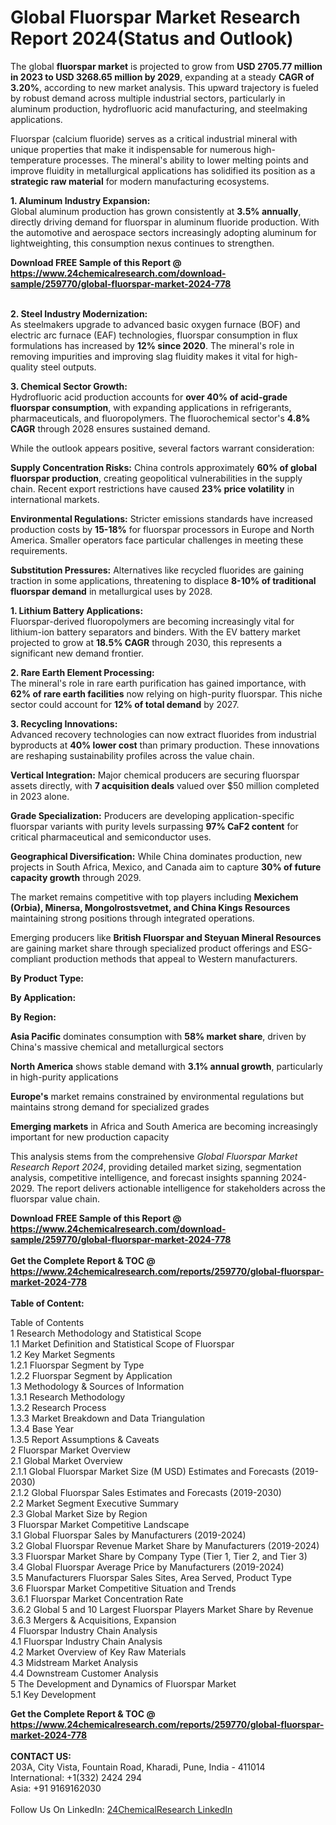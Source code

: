 <h1>Global Fluorspar Market Research Report 2024(Status and Outlook)</h1><p>The global <strong>fluorspar market</strong> is projected to grow from <strong>USD 2705.77 million in 2023 to USD 3268.65 million by 2029</strong>, expanding at a steady <strong>CAGR of 3.20%</strong>, according to new market analysis. This upward trajectory is fueled by robust demand across multiple industrial sectors, particularly in aluminum production, hydrofluoric acid manufacturing, and steelmaking applications.</p><p>Fluorspar (calcium fluoride) serves as a critical industrial mineral with unique properties that make it indispensable for numerous high-temperature processes. The mineral's ability to lower melting points and improve fluidity in metallurgical applications has solidified its position as a <strong>strategic raw material</strong> for modern manufacturing ecosystems.</p><p><strong>1. Aluminum Industry Expansion:</strong><br>
Global aluminum production has grown consistently at <strong>3.5% annually</strong>, directly driving demand for fluorspar in aluminum fluoride production. With the automotive and aerospace sectors increasingly adopting aluminum for lightweighting, this consumption nexus continues to strengthen.</p><div><b>Download FREE Sample of this Report @ 
            <a href="https://www.24chemicalresearch.com/download-sample/259770/global-fluorspar-market-2024-778">
            https://www.24chemicalresearch.com/download-sample/259770/global-fluorspar-market-2024-778</a></b></div><br><p><strong>2. Steel Industry Modernization:</strong><br>
As steelmakers upgrade to advanced basic oxygen furnace (BOF) and electric arc furnace (EAF) technologies, fluorspar consumption in flux formulations has increased by <strong>12% since 2020</strong>. The mineral's role in removing impurities and improving slag fluidity makes it vital for high-quality steel outputs.</p><p><strong>3. Chemical Sector Growth:</strong><br>
Hydrofluoric acid production accounts for <strong>over 40% of acid-grade fluorspar consumption</strong>, with expanding applications in refrigerants, pharmaceuticals, and fluoropolymers. The fluorochemical sector's <strong>4.8% CAGR</strong> through 2028 ensures sustained demand.</p><p>While the outlook appears positive, several factors warrant consideration:</p><p><strong>Supply Concentration Risks:</strong> China controls approximately <strong>60% of global fluorspar production</strong>, creating geopolitical vulnerabilities in the supply chain. Recent export restrictions have caused <strong>23% price volatility</strong> in international markets.</p><p><strong>Environmental Regulations:</strong> Stricter emissions standards have increased production costs by <strong>15-18%</strong> for fluorspar processors in Europe and North America. Smaller operators face particular challenges in meeting these requirements.</p><p><strong>Substitution Pressures:</strong> Alternatives like recycled fluorides are gaining traction in some applications, threatening to displace <strong>8-10% of traditional fluorspar demand</strong> in metallurgical uses by 2028.</p><p><strong>1. Lithium Battery Applications:</strong><br>
Fluorspar-derived fluoropolymers are becoming increasingly vital for lithium-ion battery separators and binders. With the EV battery market projected to grow at <strong>18.5% CAGR</strong> through 2030, this represents a significant new demand frontier.</p><p><strong>2. Rare Earth Element Processing:</strong><br>
The mineral's role in rare earth purification has gained importance, with <strong>62% of rare earth facilities</strong> now relying on high-purity fluorspar. This niche sector could account for <strong>12% of total demand</strong> by 2027.</p><p><strong>3. Recycling Innovations:</strong><br>
Advanced recovery technologies can now extract fluorides from industrial byproducts at <strong>40% lower cost</strong> than primary production. These innovations are reshaping sustainability profiles across the value chain.</p><p><strong>Vertical Integration:</strong> Major chemical producers are securing fluorspar assets directly, with <strong>7 acquisition deals</strong> valued over $50 million completed in 2023 alone.</p><p><strong>Grade Specialization:</strong> Producers are developing application-specific fluorspar variants with purity levels surpassing <strong>97% CaF2 content</strong> for critical pharmaceutical and semiconductor uses.</p><p><strong>Geographical Diversification:</strong> While China dominates production, new projects in South Africa, Mexico, and Canada aim to capture <strong>30% of future capacity growth</strong> through 2029.</p><p>The market remains competitive with top players including <strong>Mexichem (Orbia), Minersa, Mongolrostsvetmet, and China Kings Resources</strong> maintaining strong positions through integrated operations.</p><p>Emerging producers like <strong>British Fluorspar and Steyuan Mineral Resources</strong> are gaining market share through specialized product offerings and ESG-compliant production methods that appeal to Western manufacturers.</p><p><strong>By Product Type:</strong></p><p><strong>By Application:</strong></p><p><strong>By Region:</strong></p><p><strong>Asia Pacific</strong> dominates consumption with <strong>58% market share</strong>, driven by China's massive chemical and metallurgical sectors</p><p><strong>North America</strong> shows stable demand with <strong>3.1% annual growth</strong>, particularly in high-purity applications</p><p><strong>Europe's</strong> market remains constrained by environmental regulations but maintains strong demand for specialized grades</p><p><strong>Emerging markets</strong> in Africa and South America are becoming increasingly important for new production capacity</p><p>This analysis stems from the comprehensive <em>Global Fluorspar Market Research Report 2024</em>, providing detailed market sizing, segmentation analysis, competitive intelligence, and forecast insights spanning 2024-2029. The report delivers actionable intelligence for stakeholders across the fluorspar value chain.</p><div><b>Download FREE Sample of this Report @ 
            <a href="https://www.24chemicalresearch.com/download-sample/259770/global-fluorspar-market-2024-778">
            https://www.24chemicalresearch.com/download-sample/259770/global-fluorspar-market-2024-778</a></b></div><br><div><b>Get the Complete Report & TOC @ 
            <a href="https://www.24chemicalresearch.com/reports/259770/global-fluorspar-market-2024-778">
            https://www.24chemicalresearch.com/reports/259770/global-fluorspar-market-2024-778</a></b></div><br>
            <b>Table of Content:</b><p>Table of Contents<br />
1 Research Methodology and Statistical Scope<br />
1.1 Market Definition and Statistical Scope of Fluorspar<br />
1.2 Key Market Segments<br />
1.2.1 Fluorspar Segment by Type<br />
1.2.2 Fluorspar Segment by Application<br />
1.3 Methodology & Sources of Information<br />
1.3.1 Research Methodology<br />
1.3.2 Research Process<br />
1.3.3 Market Breakdown and Data Triangulation<br />
1.3.4 Base Year<br />
1.3.5 Report Assumptions & Caveats<br />
2 Fluorspar Market Overview<br />
2.1 Global Market Overview<br />
2.1.1 Global Fluorspar Market Size (M USD) Estimates and Forecasts (2019-2030)<br />
2.1.2 Global Fluorspar Sales Estimates and Forecasts (2019-2030)<br />
2.2 Market Segment Executive Summary<br />
2.3 Global Market Size by Region<br />
3 Fluorspar Market Competitive Landscape<br />
3.1 Global Fluorspar Sales by Manufacturers (2019-2024)<br />
3.2 Global Fluorspar Revenue Market Share by Manufacturers (2019-2024)<br />
3.3 Fluorspar Market Share by Company Type (Tier 1, Tier 2, and Tier 3)<br />
3.4 Global Fluorspar Average Price by Manufacturers (2019-2024)<br />
3.5 Manufacturers Fluorspar Sales Sites, Area Served, Product Type<br />
3.6 Fluorspar Market Competitive Situation and Trends<br />
3.6.1 Fluorspar Market Concentration Rate<br />
3.6.2 Global 5 and 10 Largest Fluorspar Players Market Share by Revenue<br />
3.6.3 Mergers & Acquisitions, Expansion<br />
4 Fluorspar Industry Chain Analysis<br />
4.1 Fluorspar Industry Chain Analysis<br />
4.2 Market Overview of Key Raw Materials<br />
4.3 Midstream Market Analysis<br />
4.4 Downstream Customer Analysis<br />
5 The Development and Dynamics of Fluorspar Market <br />
5.1 Key Development</p><div><b>Get the Complete Report & TOC @ 
            <a href="https://www.24chemicalresearch.com/reports/259770/global-fluorspar-market-2024-778">
            https://www.24chemicalresearch.com/reports/259770/global-fluorspar-market-2024-778</a></b></div><br><b>CONTACT US:</b><br>
            203A, City Vista, Fountain Road, Kharadi, Pune, India - 411014<br>
            International: +1(332) 2424 294<br>
            Asia: +91 9169162030 <br><br>
            Follow Us On LinkedIn: <a href="https://www.linkedin.com/company/24chemicalresearch/">24ChemicalResearch LinkedIn</a>